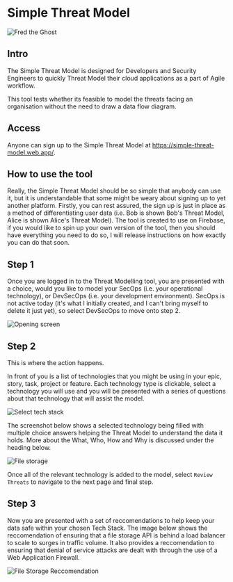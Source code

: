 # Simple Threat Model
![Fred the Ghost](https://github.com/mattboddy47/simple_threat_model/src/images/ghost_logo.png?raw=true)

## Intro
The Simple Threat Model is designed for Developers and Security Engineers to quickly Threat Model their cloud applications as a part of Agile workflow. 

This tool tests whether its feasible to model the threats facing an organisation without the need to draw a data flow diagram. 

## Access
Anyone can sign up to the Simple Threat Model at https://simple-threat-model.web.app/.

## How to use the tool
Really, the Simple Threat Model should be so simple that anybody can use it, but it is understandable that some might be weary about signing up to yet another platform. Firstly, you can rest assured, the sign up is just in place as a method of differentiating user data (i.e. Bob is shown Bob's Threat Model, Alice is shown Alice's Threat Model). The tool is created to use on Firebase, if you would like to spin up your own version of the tool, then you should have everything you need to do so, I will release instructions on how exactly you can do that soon.

## Step 1
Once you are logged in to the Threat Modelling tool, you are presented with a choice, would you like to model your SecOps (i.e. your operational technology), or DevSecOps (i.e. your development environment). SecOps is not active today (it's what I initially created, and I can't bring myself to delete it just yet), so select DevSecOps to move onto step 2. 

![Opening screen](https://github.com/mattboddy47/simple_threat_model/src/images/walkthrough/start_threat_modelling.JPG?raw=true)

## Step 2
This is where the action happens. 

In front of you is a list of technologies that you might be using in your epic, story, task, project or feature. Each technology type is clickable, select a technology you will use and you will be presented with a series of questions about that technology that will assist the model.

![Select tech stack](https://github.com/mattboddy47/simple_threat_model/src/images/walkthrough/select_tech_stack.JPG?raw=true)

The screenshot below shows a selected technology being filled with multiple choice answers helping the Threat Model to understand the data it holds. More about the What, Who, How and Why is discussed under the heading below. 

![File storage](https://github.com/mattboddy47/simple_threat_model/src/images/walkthrough/file_storage.JPG?raw=true)

Once all of the relevant technology is added to the model, select `Review Threats` to navigate to the next page and final step. 

## Step 3

Now you are presented with a set of reccomendations to help keep your data safe within your chosen Tech Stack. The image below shows the reccomendation of ensuring that a file storage API is behind a load balancer to scale to surges in traffic volume. It also provides a reccomendation to ensuring that denial of service attacks are dealt with through the use of a Web Application Firewall. 

![File Storage Reccomendation](https://github.com/mattboddy47/simple_threat_model/src/images/walkthrough/file_storage_reccomendation.JPG?raw=true)